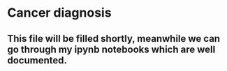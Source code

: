 # Cancer diagnosis
## This file will be filled shortly, meanwhile we can go through my ipynb notebooks which are well documented.
